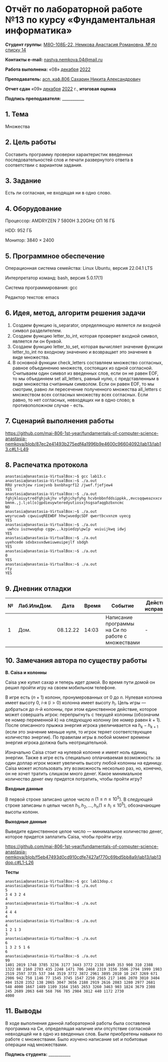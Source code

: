 # Отчёт по лабораторной работе №13 по курсу «Фундаментальная информатика»

<b>Студент группы:</b> <ins>М8О-108Б-22, Немкова Анастасия Романовна, № по списку 14</ins>

<b>Контакты e-mail:</b> <ins>nastya.nemkova.04@mail.ru<ins>

<b>Работа выполнена:</b> «08» <ins>декабря</ins> <ins>2022</ins>

<b>Преподаватель:</b> <ins>асп. каф.806 Сахарин Никита Александрович</ins>

<b>Отчет сдан</b> «09» <ins>декабря</ins> <ins>2022</ins> г., <b>итоговая оценка</b> <ins>

<b>Подпись преподавателя:</b> ___________

## 1. Тема

Множества

## 2. Цель работы

Составить программу проверки характеристик введенных последовательностей слов и печати развернутого ответа в соответствии с вариантом задания.

## 3. Задание

Есть ли согласная, не входящая ни в одно слово.

## 4. Оборудование

Процессор: AMDRYZEN 7 5800H 3.20GHz ОП 16 ГБ

НDD: 952 ГБ

Монитор: 3840 × 2400

## 5. Программное обеспечение

Операционная система семейства: Linux Ubuntu, версия 22.04.1 LTS

Интерпретатор команд: bash, версия 5.0.17(1)

Система программирования: gcc

Редактор текстов: emacs


## 6. Идея, метод, алгоритм решения задачи

1. Создаем функцию is_separator, определяющую является ли входной символ разделителем. 
2. Создаем функцию letter_to_int, которая проверяет входной символ, является ли он буквой.
3. Создаем функцию letter_to_set, которая вычисляет значение функции letter_to_int по входному значению и возвращает это значение в виде множества.
4. В основной функции check_letters составляем множество согласных, равное объединению множеств, состоящих из одной согласной. Считываем один символ из введенных слов, если он не равен EOF, то мы объединяем set all_letters, равный нулю, с представленным в виде множества считанным символом. Если он равен EOF, то мы смотрим, равно ли пересечение полученного множества all_letters с множеством всех согласных множеству всех согласных. Если равно, то нет согласных, невходящих ни в одно слово; в противоположном случае - есть.


## 7. Сценарий выполнения работы
https://github.com/mai-806-1st-year/fundamentals-of-computer-science-anastasia-nemkova/blob/87ec2e41493b275edf4a1996b9e4600c96604092/lab13/lab13.c#L1-L49

## 8. Распечатка протокола

```
anastasia@anastasia-VirtualBox:~$ gcc lab13.c
anastasia@anastasia-VirtualBox:~$ ./a.out
RRU yrechjew rioejvnb bxnbhxgrf12 /jwef.fjefjew4
YES
anastasia@anastasia-VirtualBox:~$ ./a.out
fghjkloiuytredfghjukjhv vfghjchyfyhg hcvbnbbnfddsippkk,,mvcsqqweazxxcv bmnm.,j.l;ol[o]gpdieuywteredyutiosxjhsgsafaqgbzbxncmc
NO 
anastasia@anastasia-VirtualBox:~$ ./a.out
weyrucuwb cqwuiuqREEWDF hhwjwuedgcSDF qwertbcvxnzm uyecg
YES
anastasia@anastasia-VirtualBox:~$ ./a.out
 uwhcu iuznwuqdup cggw.,.kzpiedzp\pw[p  wuiuijkwq idwj
YES
anastasia@anastasia-VirtualBox:~$ ./a.out
uyehcede sdxbxsvxdweiuweuipejlf sbdgh
YES
anastasia@anastasia-VirtualBox:~$ ./a.out
0
YES
anastasia@anastasia-VirtualBox:~$ ./a.out
rty
YES

```

## 9. Дневник отладки

| № | Лаб.ИлиДом. | Дата | Время | Событие | Действие по исправлению | Примечание |
| --- | --- | --- | --- | --- | --- | --- |
| 1 | Дом. | 08.12.22 | 14:03 | Написание программы на Си по работе с множествами | - | - |

## 10. Замечания автора по существу работы
**B. Caisa и колонны**

Caisa уже купил сахар и теперь идет домой. Во время пути домой он решил пройти игру на своем мобильном телефоне.

В игре есть $(n + 1)$ колонн, пронумерованных от 0 до $n$. Нулевая колонна имеет высоту 0, $i$-я $(i > 0)$ колонна имеет высоту $h_i$. Цель игры — добраться до $n$-й колонны, при этом единственное действие, которое может совершать игрок: перепрыгнуть с текущей колонны (обозначим ее номер переменной $k$) на следующую колонну (ее номер равен $k + 1$). После описанного прыжка энергия игрока увеличивается на $h_k - h_{k + 1}$ (если это значение меньше нуля, то игрок теряет соответствующее количество энергии). По правилам игры в любой момент времени энергия игрока должна быть неотрицательной.

Изначально Caisa стоит на нулевой колонне и имеет ноль единиц энергии. Также в игре есть специально оплачиваемая возможность: за один доллар игрок может увеличить высоту любой колонны на единицу. Caisa может использовать эту возможность несколько раз, но, конечно, он не хочет тратить слишком много денег. Какое минимальное количество денег ему придется потратить, чтобы пройти игру?

**Входные данные**

В первой строке записано целое число $n$ $(1 ≤ n ≤ 10^{5})$. В следующей строке записаны n целых чисел $h_1, h_2, ..., h_n (1  ≤  h_i  ≤  10^{5})$, обозначающие высоты колонн.

**Выходные данные**

Выведите единственное целое число — минимальное количество денег, которое придется заплатить Caisa, чтобы пройти игру.

https://github.com/mai-806-1st-year/fundamentals-of-computer-science-anastasia-nemkova/blob/f5eb47493d0cd910cdfe7427af770c69bd5bb8a9/lab13/lab13dop.c#L1-L26

**Тесты**
```
anastasia@anastasia-VirtualBox:~$ gcc lab13dop.c
anastasia@anastasia-VirtualBox:~$ ./a.out
5
3 4 3 2 4
4
anastasia@anastasia-VirtualBox:~$ ./a.out
3
4 4 4  
4
anastasia@anastasia-VirtualBox:~$ ./a.out
4
1 2 1 3
3
anastasia@anastasia-VirtualBox:~$ ./a.out
6
1 3 2 5 1 6
6
anastasia@anastasia-VirtualBox:~$ ./a.out
99
1401 2019 1748 3785 3236 3177 3443 3772 2138 1049 353 908 310 2388 1322 88 2160 2783 435 2248 1471 706 2468 2319 3156 3506 2794 1999 1983 2519 2597 3735 537 344 3519 3772 3872 2961 3895 2010 10 247 3269 671 2986 942 758 1146 77 1545 3745 1547 2250 2565 217 1406 2070 3010 3404 404 1528 2352 138 2065 3047 3656 2188 2919 2616 2083 1280 2977 2681 548 4000 1667 1489 1109 3164 1565 2653 3260 3463 903 1824 3679 2308 245 2689 2063 648 568 766 785 2984 3812 440 1172 2730
4000

```

## 11. Выводы

В ходе выполнения данной лабораторной работы была составлена программа на Си, определящая наличие или отсутствие согласной невходящей ни в одно из введенных слов. Были приобретены навыки по работе с множествами. Было изучено написание set и побитовые операции над множествами. 

<b>Подпись студента:</b> ___________
